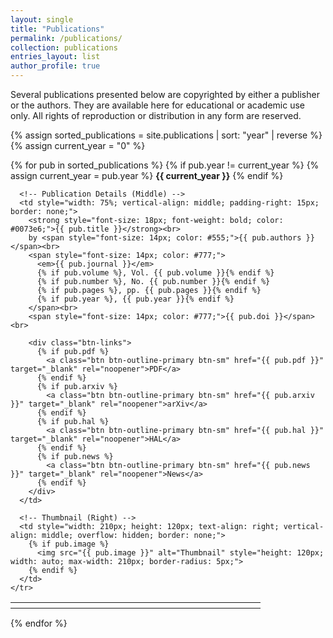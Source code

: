 ```yaml
---
layout: single
title: "Publications"
permalink: /publications/
collection: publications
entries_layout: list
author_profile: true
---
```


Several publications presented below are copyrighted by either a publisher or the authors. They are available here for educational or academic use only. All rights of reproduction or distribution in any form are reserved.

{% assign sorted_publications = site.publications | sort: "year" | reverse %}
{% assign current_year = "0" %}  

{% for pub in sorted_publications %}
  {% if pub.year != current_year %}
    {% assign current_year = pub.year %}
    **{{ current_year }}**
  {% endif %}

  <table style="width:100%; margin-bottom:15px; border-collapse:collapse; border: none; table-layout: fixed; border-spacing: 0;">
    <tr>
      <!-- Icon (Left) -->
      <td style="width: 5%; font-size: 20px; text-align: center; vertical-align: top; padding-right: 10px; border: none;">
        <i class="far fa-file-alt"></i>
      </td>

      <!-- Publication Details (Middle) -->
      <td style="width: 75%; vertical-align: middle; padding-right: 15px; border: none;">
        <strong style="font-size: 18px; font-weight: bold; color: #0073e6;">{{ pub.title }}</strong><br>
        by <span style="font-size: 14px; color: #555;">{{ pub.authors }}</span><br>
        <span style="font-size: 14px; color: #777;">
          <em>{{ pub.journal }}</em>
          {% if pub.volume %}, Vol. {{ pub.volume }}{% endif %}
          {% if pub.number %}, No. {{ pub.number }}{% endif %}
          {% if pub.pages %}, pp. {{ pub.pages }}{% endif %}
          {% if pub.year %}, {{ pub.year }}{% endif %}
        </span><br>
        <span style="font-size: 14px; color: #777;">{{ pub.doi }}</span><br>

        <div class="btn-links">
          {% if pub.pdf %}
            <a class="btn btn-outline-primary btn-sm" href="{{ pub.pdf }}" target="_blank" rel="noopener">PDF</a>
          {% endif %}
          {% if pub.arxiv %}
            <a class="btn btn-outline-primary btn-sm" href="{{ pub.arxiv }}" target="_blank" rel="noopener">arXiv</a>
          {% endif %}
          {% if pub.hal %}
            <a class="btn btn-outline-primary btn-sm" href="{{ pub.hal }}" target="_blank" rel="noopener">HAL</a>
          {% endif %}
          {% if pub.news %}
            <a class="btn btn-outline-primary btn-sm" href="{{ pub.news }}" target="_blank" rel="noopener">News</a>
          {% endif %}
        </div>
      </td>

      <!-- Thumbnail (Right) -->
      <td style="width: 210px; height: 120px; text-align: right; vertical-align: middle; overflow: hidden; border: none;">
        {% if pub.image %}
          <img src="{{ pub.image }}" alt="Thumbnail" style="height: 120px; width: auto; max-width: 210px; border-radius: 5px;">
        {% endif %}
      </td>
    </tr>
  </table>

{% endfor %}
